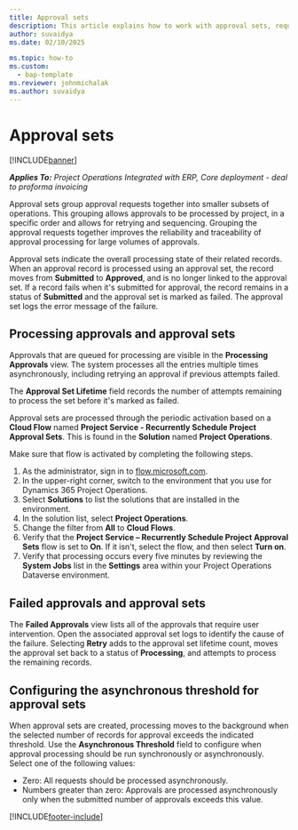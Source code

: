 ```yaml
---
title: Approval sets
description: This article explains how to work with approval sets, requests, and the subsets of those operations.
author: suvaidya
ms.date: 02/10/2025

ms.topic: how-to
ms.custom: 
  - bap-template
ms.reviewer: johnmichalak
ms.author: suvaidya
---
```


# Approval sets

[!INCLUDE[banner](../includes/banner.md)]

_**Applies To:** Project Operations Integrated with ERP, Core deployment - deal to proforma invoicing_

Approval sets group approval requests together into smaller subsets of operations. This grouping allows approvals to be processed by project, in a specific order and allows for retrying and sequencing. Grouping the approval requests together improves the reliability and traceability of approval processing for large volumes of approvals.

Approval sets indicate the overall processing state of their related records. When an approval record is processed using an approval set, the record moves from **Submitted** to **Approved**, and is no longer linked to the approval set. If a record fails when it's submitted for approval, the record remains in a status of **Submitted** and the approval set is marked as failed. The approval set logs the error message of the failure.


## Processing approvals and approval sets
Approvals that are queued for processing are visible in the **Processing Approvals** view. The system processes all the entries multiple times asynchronously, including retrying an approval if previous attempts failed.

The **Approval Set Lifetime** field records the number of attempts remaining to process the set before it's marked as failed.


Approval sets are processed through the periodic activation based on a **Cloud Flow** named **Project Service - Recurrently Schedule Project Approval Sets**. This is found in the **Solution** named **Project Operations**. 

Make sure that flow is activated by completing the following steps.

1. As the administrator, sign in to [flow.microsoft.com](https://powerautomate.microsoft.com).
2. In the upper-right corner, switch to the environment that you use for Dynamics 365 Project Operations.
3. Select **Solutions** to list the solutions that are installed in the environment.
4. In the solution list, select **Project Operations**.
5. Change the filter from **All** to **Cloud Flows**.
6. Verify that the **Project Service – Recurrently Schedule Project Approval Sets** flow is set to **On**. If it isn't, select the flow, and then select **Turn on**.
7. Verify that processing occurs every five minutes by reviewing the **System Jobs** list in the **Settings** area within your Project Operations Dataverse environment.

## Failed approvals and approval sets
The **Failed Approvals** view lists all of the approvals that require user intervention. Open the associated approval set logs to identify the cause of the failure.
Selecting **Retry** adds to the approval set lifetime count, moves the approval set back to a status of **Processing**, and attempts to process the remaining records.

## Configuring the asynchronous threshold for approval sets
When approval sets are created, processing moves to the background when the selected number of records for approval exceeds the indicated threshold. Use the **Asynchronous Threshold** field to configure when approval processing should be run synchronously or asynchronously. Select one of the following values:

  - Zero: All requests should be processed asynchronously. 
  - Numbers greater than zero: Approvals are processed asynchronously only when the submitted number of approvals exceeds this value.

[!INCLUDE[footer-include](../includes/footer-banner.md)]
